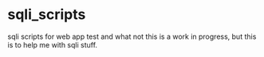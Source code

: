 # sqli_scripts
sqli scripts for web app test and what not
this is a work in progress, but this is to help me with sqli stuff.
